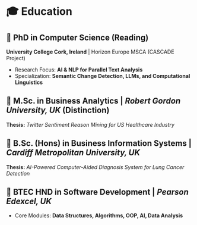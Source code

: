 # 🎓 Education

## 📌 **PhD in Computer Science (Reading)**
**University College Cork, Ireland** | Horizon Europe MSCA (CASCADE Project)  
- Research Focus: **AI & NLP for Parallel Text Analysis**  
- Specialization: **Semantic Change Detection, LLMs, and Computational Linguistics**

## 📌 **M.Sc. in Business Analytics** | *Robert Gordon University, UK* (Distinction)  
**Thesis:** *Twitter Sentiment Reason Mining for US Healthcare Industry*  

## 📌 **B.Sc. (Hons) in Business Information Systems** | *Cardiff Metropolitan University, UK*  
**Thesis:** *AI-Powered Computer-Aided Diagnosis System for Lung Cancer Detection*  

## 📌 **BTEC HND in Software Development** | *Pearson Edexcel, UK*  
- Core Modules: **Data Structures, Algorithms, OOP, AI, Data Analysis**
